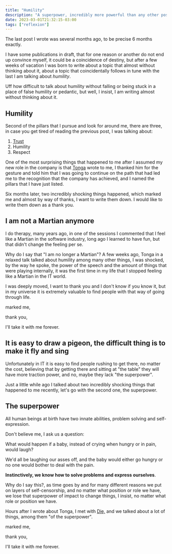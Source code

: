 ```yaml
---
title: "Humility"
description: "A superpower, incredibly more powerful than any other position."
date: 2023-03-01T21:32:15-03:00
tags: ["reflexion"]
---
```


The last post I wrote was several months ago, to be precise 6 months exactly.

I have some publications in draft, that for one reason or another do not end 
up convince myself, it could be a coincidence of destiny, but after a few weeks 
of vacation I was born to write about a topic that almost without thinking about it, 
about a topic that coincidentally follows in tune with the last I am talking about _humility_.

Uff how difficult to talk about humility without falling or being stuck in a 
place of false humility or pedantic, but well, I insist, I am writing almost without thinking about it.

## Humility

Second of the pillars that I pursue and look for around me, there are three, 
in case you get tired of reading the previous post, I was talking about:
1. [Trust](https://luispe.github.io/blog/posts/career/)
2. Humility
3. Respect

One of the most surprising things that happened to me after I assumed my new role 
in the company is that [Tonga](https://www.linkedin.com/in/gastonirigoyen/) wrote to me, 
I thanked him for the gesture and told him that I was going to continue on the path 
that had led me to the recognition that the company has achieved, 
and I named the pillars that I have just listed.

Six months later, two incredibly shocking things happened, which marked me and almost by way of thanks, 
I want to write them down. I would like to write them down as a thank you.

## I am not a Martian anymore

I do therapy, many years ago, in one of the sessions I commented that I feel like a Martian 
in the software industry, long ago I learned to have fun, but that didn't change the feeling per se.

Why do I say that "I am no longer a Martian"?
A few weeks ago, Tonga in a relaxed talk talked about humility among many other things, 
I was shocked, by the way he spoke, the power of the speech and the amount of things that 
were playing internally, it was the first time in my life that I stopped feeling 
like a Martian in the IT world.

I was deeply moved, I want to thank you and I don't know if you know it, 
but in my universe it is extremely valuable to find people with that way of going through life.

marked me,

thank you,

I'll take it with me forever.

## It is easy to draw a pigeon, the difficult thing is to make it fly and sing

Unfortunately in IT it is easy to find people rushing to get there, no matter the cost, 
believing that by getting there and sitting at "the table" they will have 
more traction power, and no, maybe they lack "the superpower".

Just a little while ago I talked about two incredibly shocking things 
that happened to me recently, let's go with the second one, the superpower.

## The superpower

All human beings at birth have two innate abilities, problem solving and self-expression.

Don't believe me, I ask us a question:

What would happen if a baby, instead of crying when hungry or in pain, would laugh?

We'd all be laughing our asses off, and the baby would either go hungry or no one would bother to deal with the pain.

**Instinctively, we know how to solve problems and express ourselves**.

Why do I say this?, as time goes by and for many different reasons we put on layers of self-censorship, 
and no matter what position or role we have, we lose that superpower of impact to change things,
I insist, no matter what role or position we have.

Hours after I wrote about Tonga, I met with [Die,](https://www.linkedin.com/in/diegoburgos/) 
and we talked about a lot of things, among them "of the superpower".

marked me,

thank you,

I'll take it with me forever.
